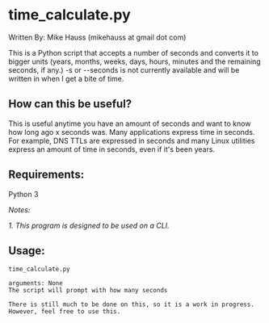 # time_calculate.py

Written By: Mike Hauss (mikehauss at gmail dot com)

This is a Python script that accepts a number of seconds and converts it to bigger units (years, months, weeks, days, hours, minutes and the remaining seconds, if any.)
-s or --seconds is not currently available and will be written in when I get a bite of time.

## How can this be useful?
This is useful anytime you have an amount of seconds and want to know how long ago x seconds was.  Many applications express time in seconds.  For example, DNS TTLs are expressed in seconds and many Linux utilities express an amount of time in seconds, even if it's been years.

## Requirements:
Python 3

_Notes:_ 

_1. This program is designed to be used on a CLI._

## Usage:
```
time_calculate.py

arguments: None
The script will prompt with how many seconds

There is still much to be done on this, so it is a work in progress.  However, feel free to use this.
```
